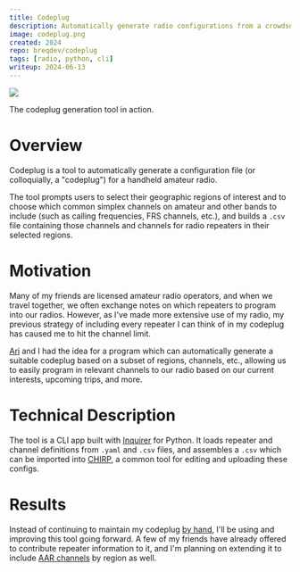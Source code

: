 ```yaml
---
title: Codeplug
description: Automatically generate radio configurations from a crowdsourced list of repeaters and channels.
image: codeplug.png
created: 2024
repo: breqdev/codeplug
tags: [radio, python, cli]
writeup: 2024-06-13
---
```


![](codeplug.png)

<Caption>The codeplug generation tool in action.</Caption>

# Overview

Codeplug is a tool to automatically generate a configuration file (or colloquially, a "codeplug") for a handheld amateur radio.

The tool prompts users to select their geographic regions of interest and to choose which common simplex channels on amateur and other bands to include (such as calling frequencies, FRS channels, etc.), and builds a `.csv` file containing those channels and channels for radio repeaters in their selected regions.

# Motivation

Many of my friends are licensed amateur radio operators, and when we travel together, we often exchange notes on which repeaters to program into our radios. However, as I've made more extensive use of my radio, my previous strategy of including every repeater I can think of in my codeplug has caused me to hit the channel limit.

[Ari](https://adryd.com/) and I had the idea for a program which can automatically generate a suitable codeplug based on a subset of regions, channels, etc., allowing us to easily program in relevant channels to our radio based on our current interests, upcoming trips, and more.

# Technical Description

The tool is a CLI app built with [Inquirer](https://python-inquirer.readthedocs.io/en/latest/index.html) for Python. It loads repeater and channel definitions from `.yaml` and `.csv` files, and assembles a `.csv` which can be imported into [CHIRP](https://chirpmyradio.com/projects/chirp/wiki/Home), a common tool for editing and uploading these configs.

# Results

Instead of continuing to maintain my codeplug [by hand](https://github.com/breqdev/chirp), I'll be using and improving this tool going forward. A few of my friends have already offered to contribute repeater information to it, and I'm planning on extending it to include [AAR channels](https://www.on-track-on-line.com/scanner-radio.shtml) by region as well.
